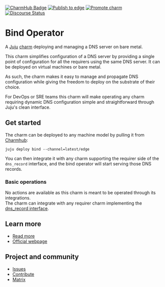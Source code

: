 [![CharmHub Badge](https://charmhub.io/bind/badge.svg)](https://charmhub.io/bind)
[![Publish to edge](https://github.com/canonical/dns-operators/actions/workflows/publish_charm.yaml/badge.svg)](https://github.com/canonical/dns-operators/actions/workflows/publish_charm.yaml)
[![Promote charm](https://github.com/canonical/dns-operators/actions/workflows/promote_charm.yaml/badge.svg)](https://github.com/canonical/dns-operators/actions/workflows/promote_charm.yaml)
[![Discourse Status](https://img.shields.io/discourse/status?server=https%3A%2F%2Fdiscourse.charmhub.io&style=flat&label=CharmHub%20Discourse)](https://discourse.charmhub.io)

# Bind Operator

A [Juju](https://juju.is/) [charm](https://juju.is/docs/olm/charmed-operators)
deploying and managing a DNS server on bare metal.

This charm simplifies configuration of a DNS server by providing a single point
of configuration for all the requirers using the same DNS server. It can be
deployed on virtual machines or bare metal.

As such, the charm makes it easy to manage and propagate DNS configuration while
giving the freedom to deploy on the substrate of their choice.

For DevOps or SRE teams this charm will make operating any charm requiring dynamic DNS
configuration simple and straightforward through Juju's clean interface.

## Get started

The charm can be deployed to any machine model by pulling it from [Charmhub](https://charmhub.io/bind):
```
juju deploy bind --channel=latest/edge
```

You can then integrate it with any charm supporting the requirer side of the `dns_record` interface, and the bind operator will
start serving those DNS records.

### Basic operations

No actions are available as this charm is meant to be operated through its integrations.  
The charm can integrate with any requirer charm implementing the [dns_record interface](https://canonical.github.io/charm-relation-interfaces/interfaces/dns_record/v0/).

## Learn more
* [Read more](https://charmhub.io/bind/docs)
* [Official webpage](https://charmhub.io/bind)

## Project and community
* [Issues](https://github.com/canonical/dns-operators/issues)
* [Contribute](https://github.com/canonical/dns-operators/blob/main/CONTRIBUTING.md)
* [Matrix](https://matrix.to/#/#charmhub-charmdev:ubuntu.com)
